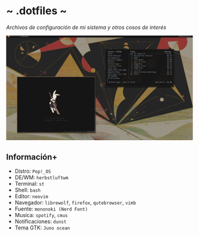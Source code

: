 # ~ .dotfiles ~
*Archivos de configuración de mi sistema y otros cosos de interés*

![](showcase.png)

## Información+
- Distro: `Pop!_OS`
- DE/WM: `herbstluftwm`
- Terminal: `st`
- Shell: `bash`
- Editor: `neovim`
- Navegador: `librewolf`, `firefox`, `qutebrowser`, `vimb`
- Fuente: `mononoki (Nerd Font)`
- Musica: `spotify`, `cmus`
- Notificaciones: `dunst`
- Tema GTK: `Juno ocean`
